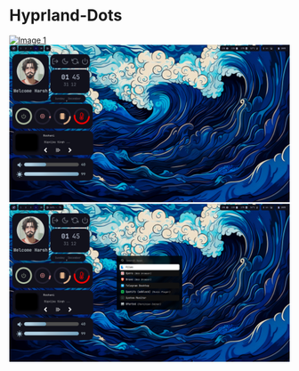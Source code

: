 # Hyprland-Dots
[![Image 1](https://github.com/Harsh-007-max/Hyprland-Dots/blob/master/screenshots/1.png?raw=true)](#features)
[![Image 2](https://github.com/Harsh-007-max/Hyprland-Dots/blob/master/screenshots/2.png?raw=true)](#features)
[![Image 3](https://github.com/Harsh-007-max/Hyprland-Dots/blob/master/screenshots/3.png?raw=true)](#features)
